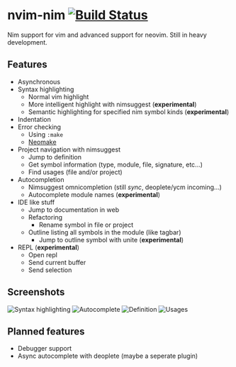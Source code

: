 # nvim-nim [![Build Status](https://travis-ci.org/baabelfish/nvim-nim.svg?branch=master)](https://travis-ci.org/baabelfish/nvim-nim)
Nim support for vim and advanced support for neovim. Still in heavy development.


## Features

- Asynchronous
- Syntax highlighting
    - Normal vim highlight
    - More intelligent highlight with nimsuggest (**experimental**)
    - Semantic highlighting for specified nim symbol kinds (**experimental**)
- Indentation
- Error checking
    - Using ``:make``
    - [Neomake](https://github.com/benekastah/neomake)
- Project navigation with nimsuggest
    - Jump to definition
    - Get symbol information (type, module, file, signature, etc...)
    - Find usages (file and/or project)
- Autocompletion
    - Nimsuggest omnicompletion (still *sync*, deoplete/ycm incoming...)
    - Autocomplete module names (**experimental**)
- IDE like stuff
    - Jump to documentation in web
    - Refactoring
        - Rename symbol in file or project
    - Outline listing all symbols in the module (like tagbar)
        - Jump to outline symbol with unite (**experimental**)
- REPL (**experimental**)
    - Open repl
    - Send current buffer
    - Send selection


## Screenshots

![Syntax highlighting](https://raw.githubusercontent.com/baabelfish/nvim-nim/master/other/screenshots/syntaxhl.png)
![Autocomplete](https://raw.githubusercontent.com/baabelfish/nvim-nim/master/other/screenshots/autocomplete.png)
![Definition](https://raw.githubusercontent.com/baabelfish/nvim-nim/master/other/screenshots/definition.png)
![Usages](https://raw.githubusercontent.com/baabelfish/nvim-nim/master/other/screenshots/usages.png)


## Planned features

- Debugger support
- Async autocomplete with deoplete (maybe a seperate plugin)
